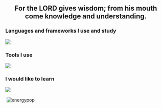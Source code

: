 <h2 align="center">For the LORD gives wisdom; from his mouth come knowledge and understanding. </h2>
<h3 align="left">Languages and frameworks I use and study</h3>
<p align="left">
      <img src="https://skillicons.dev/icons?i=html,css,js" />
</p>

<h3 align="left">Tools I use</h3>
<p align="left">
      <img src="https://skillicons.dev/icons?i=windows,discord,git,github,vscode,linux" />
</p>

<h3 align="left">I would like to learn</h3>
<p align="left">
            <img src="https://skillicons.dev/icons?i=postgresql,cpp"/>
</p>
<p>&nbsp;<img align="center" src="https://github-readme-stats.vercel.app/api?username=dreampop&show_icons=true&locale=en" alt="energypop" /></p>
